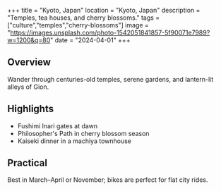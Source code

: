 +++
title = "Kyoto, Japan"
location = "Kyoto, Japan"
description = "Temples, tea houses, and cherry blossoms."
tags = ["culture","temples","cherry-blossoms"]
image = "https://images.unsplash.com/photo-1542051841857-5f90071e7989?w=1200&q=80"
date = "2024-04-01"
+++

## Overview
Wander through centuries-old temples, serene gardens, and lantern-lit alleys of Gion.

## Highlights
- Fushimi Inari gates at dawn
- Philosopher's Path in cherry blossom season
- Kaiseki dinner in a machiya townhouse

## Practical
Best in March–April or November; bikes are perfect for flat city rides.
